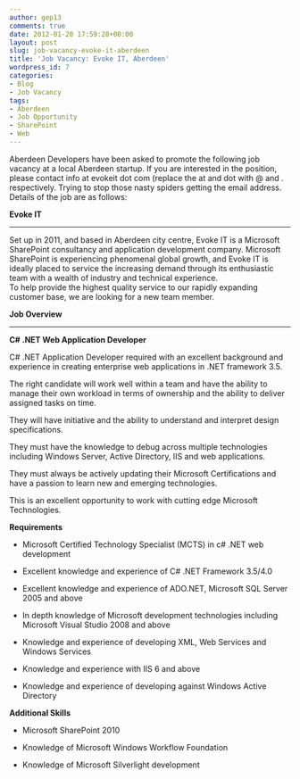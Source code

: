 ```yaml
---
author: gep13
comments: true
date: 2012-01-20 17:59:28+00:00
layout: post
slug: job-vacancy-evoke-it-aberdeen
title: 'Job Vacancy: Evoke IT, Aberdeen'
wordpress_id: 7
categories:
- Blog
- Job Vacancy
tags:
- Aberdeen
- Job Opportunity
- SharePoint
- Web
---
```


Aberdeen Developers have been asked to promote the following job vacancy at a local Aberdeen startup. If you are interested in the position, please contact info at evokeit dot com (replace the at and dot with @ and . respectively. Trying to stop those nasty spiders getting the email address. Details of the job are as follows:

 

  

**Evoke IT**

   

****

   

Set up in 2011, and based in Aberdeen city centre, Evoke IT is a Microsoft SharePoint consultancy and application development company. Microsoft SharePoint is experiencing phenomenal global growth, and Evoke IT is ideally placed to service the increasing demand through its enthusiastic team with a wealth of industry and technical experience.        
To help provide the highest quality service to our rapidly expanding customer base, we are looking for a new team member.

   

**Job Overview**

   

****

   

**C# .NET Web Application Developer**

   

C# .NET Application Developer required with an excellent background and experience in creating enterprise web applications in .NET framework 3.5.

   

The right candidate will work well within a team and have the ability to manage their own workload in terms of ownership and the ability to deliver assigned tasks on time. 

   

They will have initiative and the ability to understand and interpret design specifications.

   

They must have the knowledge to debug across multiple technologies including Windows Server, Active Directory, IIS and web applications.

   

They must always be actively updating their Microsoft Certifications and have a passion to learn new and emerging technologies.

   

This is an excellent opportunity to work with cutting edge Microsoft Technologies.

   

**Requirements**

   

    
  * Microsoft Certified Technology Specialist (MCTS) in c# .NET web development
     
  * Excellent knowledge and experience of C# .NET Framework 3.5/4.0
     
  * Excellent knowledge and experience of ADO.NET, Microsoft SQL Server 2005 and above
     
  * In depth knowledge of Microsoft development technologies including Microsoft Visual Studio 2008 and above
     
  * Knowledge and experience of developing XML, Web Services and Windows Services
     
  * Knowledge and experience with IIS 6 and above
     
  * Knowledge and experience of developing against Windows Active Directory
      

**Additional Skills**

   

    
  * Microsoft SharePoint 2010
     
  * Knowledge of Microsoft Windows Workflow Foundation
     
  * Knowledge of Microsoft Silverlight development
  

